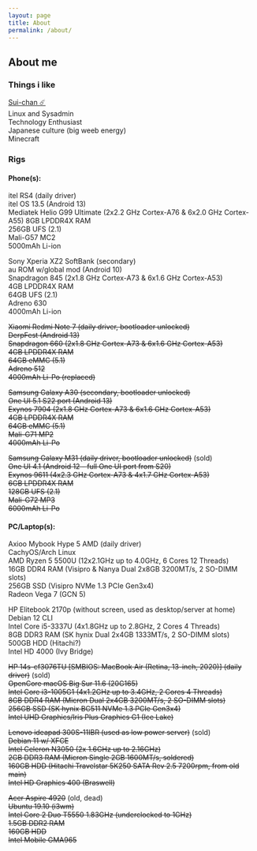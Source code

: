 ```yaml
---
layout: page
title: About
permalink: /about/
---
```


## About me
### Things i like

[Sui-chan ☄️](https://www.instagram.com/itssprite.irl/)  
Linux and Sysadmin  
Technology Enthusiast  
Japanese culture (big weeb energy)  
Minecraft  

### Rigs

#### Phone(s):
itel RS4 (daily driver)  
itel OS 13.5 (Android 13)  
Mediatek Helio G99 Ultimate (2x2.2 GHz Cortex-A76 & 6x2.0 GHz Cortex-A55)
8GB LPDDR4X RAM  
256GB UFS (2.1)  
Mali-G57 MC2  
5000mAh Li-ion

Sony Xperia XZ2 SoftBank (secondary)  
au ROM w/global mod (Android 10)  
Snapdragon 845 (2x1.8 GHz Cortex-A73 & 6x1.6 GHz Cortex-A53)  
4GB LPDDR4X RAM  
64GB UFS (2.1)  
Adreno 630  
4000mAh Li-ion

~~Xiaomi Redmi Note 7 (daily driver, bootloader unlocked)  
DerpFest (Android 13)  
Snapdragon 660 (2x1.8 GHz Cortex-A73 & 6x1.6 GHz Cortex-A53)  
4GB LPDDR4X RAM  
64GB eMMC (5.1)  
Adreno 512  
4000mAh Li-Po (replaced)~~

~~Samsung Galaxy A30 (secondary, bootloader unlocked)  
One UI 5.1 S22 port (Android 13)  
Exynos 7904 (2x1.8 GHz Cortex-A73 & 6x1.6 GHz Cortex-A53)  
4GB LPDDR4X RAM  
64GB eMMC (5.1)  
Mali-G71 MP2  
4000mAh Li-Po~~

~~Samsung Galaxy M31 (daily driver, bootloader unlocked)~~ (sold)  
~~One UI 4.1 (Android 12 - full One UI port from S20)~~  
~~Exynos 9611 (4x2.3 GHz Cortex-A73 & 4x1.7 GHz Cortex-A53)~~  
~~6GB LPDDR4X RAM~~  
~~128GB UFS (2.1)~~  
~~Mali-G72 MP3~~  
~~6000mAh Li-Po~~

#### PC/Laptop(s):

Axioo Mybook Hype 5 AMD (daily driver)  
CachyOS/Arch Linux  
AMD Ryzen 5 5500U (12x2.1GHz up to 4.0GHz, 6 Cores 12 Threads)  
16GB DDR4 RAM (Visipro & Nanya Dual 2x8GB 3200MT/s, 2 SO-DIMM slots)  
256GB SSD (Visipro NVMe 1.3 PCIe Gen3x4)  
Radeon Vega 7 (GCN 5)  

HP Elitebook 2170p (without screen, used as desktop/server at home)  
Debian 12 CLI  
Intel Core i5-3337U (4x1.8GHz up to 2.8GHz, 2 Cores 4 Threads)  
8GB DDR3 RAM (SK hynix Dual 2x4GB 1333MT/s, 2 SO-DIMM slots)  
500GB HDD (Hitachi?)  
Intel HD 4000 (Ivy Bridge)  

~~HP 14s-cf3076TU [SMBIOS: MacBook Air (Retina, 13-inch, 2020)] (daily driver)~~ (sold)  
~~OpenCore macOS Big Sur 11.6 (20G165)~~  
~~Intel Core i3-1005G1 (4x1.2GHz up to 3.4GHz, 2 Cores 4 Threads)~~  
~~8GB DDR4 RAM (Micron Dual 2x4GB 3200MT/s, 2 SO-DIMM slots)~~  
~~256GB SSD (SK hynix BC511 NVMe 1.3 PCIe Gen3x4)~~  
~~Intel UHD Graphics/Iris Plus Graphics G1 (Ice Lake)~~

~~Lenovo ideapad 300S-11IBR (used as low power server)~~ (sold)  
~~Debian 11 w/ XFCE~~  
~~Intel Celeron N3050 (2x 1.6GHz up to 2.16GHz)~~  
~~2GB DDR3 RAM (Micron Single 2GB 1600MT/s, soldered)~~  
~~160GB HDD (Hitachi Travelstar 5K250 SATA Rev 2.5 7200rpm, from old main)~~  
~~Intel HD Graphics 400 (Braswell)~~

~~Acer Aspire 4920~~ (old, dead)  
~~Ubuntu 19.10 (i3wm)~~  
~~Intel Core 2 Duo T5550 1.83GHz (underclocked to 1GHz)~~  
~~1.5GB DDR2 RAM~~  
~~160GB HDD~~  
~~Intel Mobile GMA965~~

